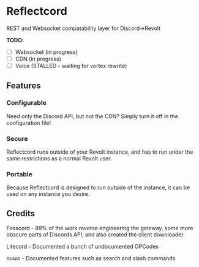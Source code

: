 # Reflectcord

REST and Websocket compatability layer for Discord->Revolt

**TODO:**

- [ ] Websocket (in progress)
- [ ] CDN (in progress)
- [ ] Voice (STALLED - waiting for vortex rewrite)

## Features

### Configurable

Need only the Discord API, but not the CDN? Simply turn it off in the configuration file!

### Secure

Reflectcord runs outside of your Revolt instance, and has to run under the same restrictions as a normal Revolt user.

### Portable

Because Reflectcord is designed to run outside of the instance, it can be used on any instance you desire.

## Credits

Fosscord - 99% of the work reverse engineering the gateway, some more obscure parts of Discords API, and also created the client downloader.

Litecord - Documented a bunch of undocumented OPCodes

ouwo - Documented features such as search and slash commands

